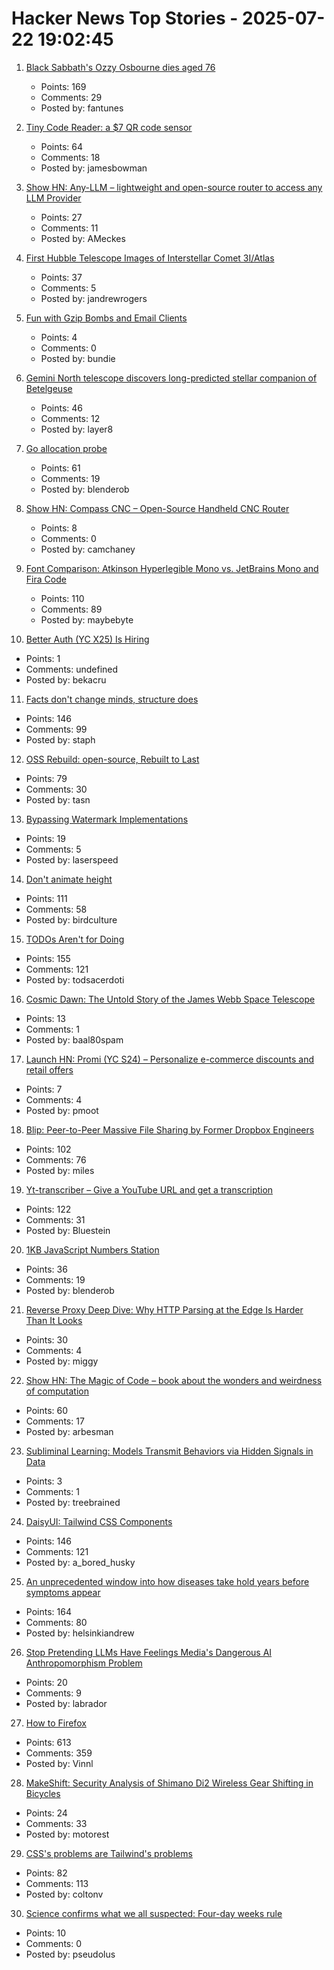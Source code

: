 # Hacker News Top Stories - 2025-07-22 19:02:45

1. [Black Sabbath's Ozzy Osbourne dies aged 76](https://www.bbc.co.uk/news/live/cn0qq5nyxn0t)
   - Points: 169
   - Comments: 29
   - Posted by: fantunes

2. [Tiny Code Reader: a $7 QR code sensor](https://excamera.substack.com/p/tiny-code-reader-a-7-qr-code-sensor)
   - Points: 64
   - Comments: 18
   - Posted by: jamesbowman

3. [Show HN: Any-LLM – lightweight and open-source router to access any LLM Provider](https://github.com/mozilla-ai/any-llm)
   - Points: 27
   - Comments: 11
   - Posted by: AMeckes

4. [First Hubble Telescope Images of Interstellar Comet 3I/Atlas](https://bsky.app/profile/astrafoxen.bsky.social/post/3luiwnar3j22o)
   - Points: 37
   - Comments: 5
   - Posted by: jandrewrogers

5. [Fun with Gzip Bombs and Email Clients](https://www.grepular.com/Fun_with_Gzip_Bombs_and_Email_Clients)
   - Points: 4
   - Comments: 0
   - Posted by: bundie

6. [Gemini North telescope discovers long-predicted stellar companion of Betelgeuse](https://www.science.org/content/article/betelgeuse-s-long-predicted-stellar-companion-may-have-been-found-last)
   - Points: 46
   - Comments: 12
   - Posted by: layer8

7. [Go allocation probe](https://www.scattered-thoughts.net/writing/go-allocation-probe/)
   - Points: 61
   - Comments: 19
   - Posted by: blenderob

8. [Show HN: Compass CNC – Open-Source Handheld CNC Router](https://www.compassrouter.com)
   - Points: 8
   - Comments: 0
   - Posted by: camchaney

9. [Font Comparison: Atkinson Hyperlegible Mono vs. JetBrains Mono and Fira Code](https://www.anthes.is/font-comparison-review-atkinson-hyperlegible-mono.html)
   - Points: 110
   - Comments: 89
   - Posted by: maybebyte

10. [Better Auth (YC X25) Is Hiring](https://www.ycombinator.com/companies/better-auth/jobs/N0CtN58-staff-engineer)
   - Points: 1
   - Comments: undefined
   - Posted by: bekacru

11. [Facts don't change minds, structure does](https://vasily.cc/blog/facts-dont-change-minds/)
   - Points: 146
   - Comments: 99
   - Posted by: staph

12. [OSS Rebuild: open-source, Rebuilt to Last](https://security.googleblog.com/2025/07/introducing-oss-rebuild-open-source.html)
   - Points: 79
   - Comments: 30
   - Posted by: tasn

13. [Bypassing Watermark Implementations](https://blog.kulkan.com/bypassing-watermark-implementations-fe39e98ca22b)
   - Points: 19
   - Comments: 5
   - Posted by: laserspeed

14. [Don't animate height](https://www.granola.ai/blog/dont-animate-height)
   - Points: 111
   - Comments: 58
   - Posted by: birdculture

15. [TODOs Aren't for Doing](https://sophiebits.com/2025/07/21/todos-arent-for-doing)
   - Points: 155
   - Comments: 121
   - Posted by: todsacerdoti

16. [Cosmic Dawn: The Untold Story of the James Webb Space Telescope](https://plus.nasa.gov/video/cosmic-dawn-the-untold-story-of-the-james-webb-space-telescope/)
   - Points: 13
   - Comments: 1
   - Posted by: baal80spam

17. [Launch HN: Promi (YC S24) – Personalize e-commerce discounts and retail offers](undefined)
   - Points: 7
   - Comments: 4
   - Posted by: pmoot

18. [Blip: Peer-to-Peer Massive File Sharing by Former Dropbox Engineers](https://blip.net/)
   - Points: 102
   - Comments: 76
   - Posted by: miles

19. [Yt-transcriber – Give a YouTube URL and get a transcription](https://github.com/pmarreck/yt-transcriber)
   - Points: 122
   - Comments: 31
   - Posted by: Bluestein

20. [1KB JavaScript Numbers Station](https://shkspr.mobi/blog/2025/07/1kb-js-numbers-station/)
   - Points: 36
   - Comments: 19
   - Posted by: blenderob

21. [Reverse Proxy Deep Dive: Why HTTP Parsing at the Edge Is Harder Than It Looks](https://startwithawhy.com/reverseproxy/2025/07/20/ReverseProxy-Deep-Dive-Part2.html)
   - Points: 30
   - Comments: 4
   - Posted by: miggy

22. [Show HN: The Magic of Code – book about the wonders and weirdness of computation](https://themagicofcode.com/sample/)
   - Points: 60
   - Comments: 17
   - Posted by: arbesman

23. [Subliminal Learning: Models Transmit Behaviors via Hidden Signals in Data](https://alignment.anthropic.com/2025/subliminal-learning/)
   - Points: 3
   - Comments: 1
   - Posted by: treebrained

24. [DaisyUI: Tailwind CSS Components](https://daisyui.com/)
   - Points: 146
   - Comments: 121
   - Posted by: a_bored_husky

25. [An unprecedented window into how diseases take hold years before symptoms appear](https://www.bloomberg.com/news/articles/2025-07-18/what-scientists-learned-scanning-the-bodies-of-100-000-brits)
   - Points: 164
   - Comments: 80
   - Posted by: helsinkiandrew

26. [Stop Pretending LLMs Have Feelings Media's Dangerous AI Anthropomorphism Problem](https://www.readtpa.com/p/stop-pretending-chatbots-have-feelings)
   - Points: 20
   - Comments: 9
   - Posted by: labrador

27. [How to Firefox](https://kau.sh/blog/how-to-firefox/)
   - Points: 613
   - Comments: 359
   - Posted by: Vinnl

28. [MakeShift: Security Analysis of Shimano Di2 Wireless Gear Shifting in Bicycles](https://www.usenix.org/conference/woot24/presentation/motallebighomi)
   - Points: 24
   - Comments: 33
   - Posted by: motorest

29. [CSS's problems are Tailwind's problems](https://colton.dev/blog/tailwind-is-the-worst-of-all-worlds/)
   - Points: 82
   - Comments: 113
   - Posted by: coltonv

30. [Science confirms what we all suspected: Four-day weeks rule](https://www.theregister.com/2025/07/22/4_day_week_study/)
   - Points: 10
   - Comments: 0
   - Posted by: pseudolus

